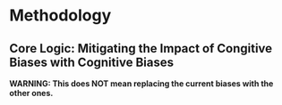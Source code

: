 # Methodology

## Core Logic: Mitigating the Impact of Congitive Biases with Cognitive Biases

**WARNING: This does NOT mean replacing the current biases with the other ones.**